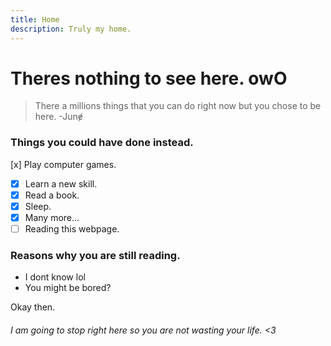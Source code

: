 ```yaml
---
title: Home
description: Truly my home.
---
```

# Theres nothing to see here. owO
 > There a millions things that you can do right now but you chose to be here.
 > -Junɇ

### Things you could have done instead.
[x]  Play computer games.
- [x]  Learn a new skill.
- [x]  Read a book.
- [x]  Sleep.
- [x]  Many more...
- [ ]  Reading this webpage.

### Reasons why you are still reading.
- I dont know lol
- You might be bored?

Okay then.

###### I am going to stop right here so you are not wasting your life. <3